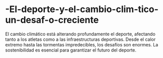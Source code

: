 # -El-deporte-y-el-cambio-clim-tico-un-desaf-o-creciente
El cambio climático está alterando profundamente el deporte, afectando tanto a los atletas como a las infraestructuras deportivas. Desde el calor extremo hasta las tormentas impredecibles, los desafíos son enormes. La sostenibilidad es esencial para garantizar el futuro del deporte.

